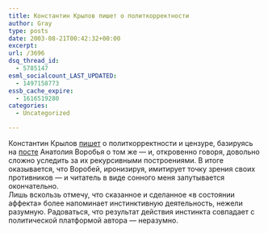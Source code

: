 ```yaml
---
title: Константин Крылов пишет о политкорректности
author: Gray
type: posts
date: 2003-08-21T00:42:32+00:00
excerpt:
url: /3696
dsq_thread_id:
  - 5785147
esml_socialcount_LAST_UPDATED:
  - 1497158773
essb_cache_expire:
  - 1616519280
categories:
  - Uncategorized

---
```








Константин Крылов <a href="http://www.livejournal.com/users/krylov/668766.html" target="_blank">пишет</a> о политкорректности и цензуре, базируясь на <a href="http://www.livejournal.com/users/avva/908212.html" target="_blank">посте</a> Анатолия Воробья о том же &#8212; и, откровенно говоря, довольно сложно уследить за их рекурсивными построениями. В итоге оказывается, что Воробей, иронизируя, имитирует точку зрения своих противников &#8212; и читатель в виде сонного меня запутывается окончательно.  
Лишь вскользь отмечу, что сказанное и сделанное &#171;в состоянии аффекта&#187; более напоминает инстинктивную деятельность, нежели разумную. Радоваться, что результат действия инстинкта совпадает с политической платформой автора &#8212; неразумно.